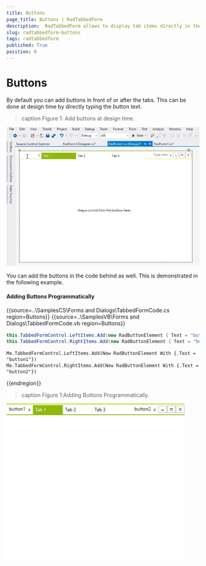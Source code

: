 ```yaml
---
title: Buttons
page_title: Buttons | RadTabbedForm
description:  RadTabbedForm allows to display tab items directly in the title bar  
slug: radtabbedform-buttons
tags: radtabbedform
published: True
position: 0
---
```


# Buttons


By default you can add buttons in front of or after the tabs. This can be done at design time by directly typing the button text. 

>caption Figure 1: Add buttons at design time.

![radtabbedform-buttons001](images/radtabbedform-buttons001.gif)


You can add the buttons in the code behind as well. This is demonstrated in the following example.

#### Adding Buttons Programmatically

{{source=..\SamplesCS\Forms and Dialogs\TabbedFormCode.cs region=Buttons}} 
{{source=..\SamplesVB\Forms and Dialogs\TabbedFormCode.vb region=Buttons}}
````C#
this.TabbedFormControl.LeftItems.Add(new RadButtonElement { Text = "button1" });
this.TabbedFormControl.RightItems.Add(new RadButtonElement { Text = "button2" });

````
````VB.NET
Me.TabbedFormControl.LeftItems.Add(New RadButtonElement With {.Text = "button1"})
Me.TabbedFormControl.RightItems.Add(New RadButtonElement With {.Text = "button2"})

```` 

{{endregion}} 

>caption Figure 1:Adding Buttons Programmatically.

![radtabbedform-buttons002](images/radtabbedform-buttons002.png)